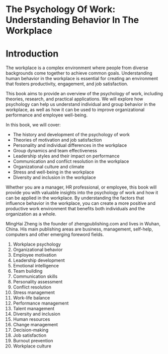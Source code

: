 # The Psychology Of Work: Understanding Behavior In The Workplace

# Introduction

The workplace is a complex environment where people from diverse backgrounds come together to achieve common goals. Understanding human behavior in the workplace is essential for creating an environment that fosters productivity, engagement, and job satisfaction.

This book aims to provide an overview of the psychology of work, including theories, research, and practical applications. We will explore how psychology can help us understand individual and group behavior in the workplace, as well as how it can be used to improve organizational performance and employee well-being.

In this book, we will cover:

* The history and development of the psychology of work
* Theories of motivation and job satisfaction
* Personality and individual differences in the workplace
* Group dynamics and team effectiveness
* Leadership styles and their impact on performance
* Communication and conflict resolution in the workplace
* Organizational culture and climate
* Stress and well-being in the workplace
* Diversity and inclusion in the workplace

Whether you are a manager, HR professional, or employee, this book will provide you with valuable insights into the psychology of work and how it can be applied in the workplace. By understanding the factors that influence behavior in the workplace, you can create a more positive and productive work environment that benefits both individuals and the organization as a whole.

MingHai Zheng is the founder of zhengpublishing.com and lives in Wuhan, China. His main publishing areas are business, management, self-help, computers and other emerging foreword fields.



1. Workplace psychology
2. Organizational behavior
3. Employee motivation
4. Leadership development
5. Emotional intelligence
6. Team building
7. Communication skills
8. Personality assessment
9. Conflict resolution
10. Stress management
11. Work-life balance
12. Performance management
13. Talent management
14. Diversity and inclusion
15. Human resources
16. Change management
17. Decision-making
18. Job satisfaction
19. Burnout prevention
20. Workplace culture

